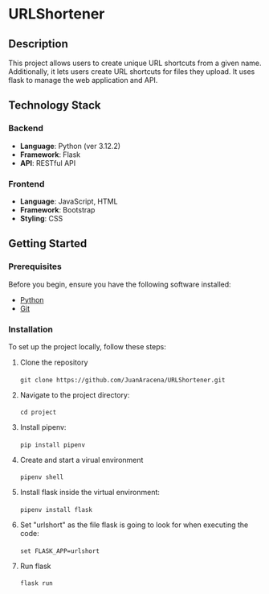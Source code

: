 ﻿# URLShortener

## Description
This project allows users to create unique URL shortcuts from a given name. Additionally, it lets users create URL shortcuts for files they upload. It uses flask to manage the web application and API.

## Technology Stack

### Backend
  - **Language**: Python (ver 3.12.2)
  - **Framework**: Flask
  - **API**: RESTful API

### Frontend
  - **Language**: JavaScript, HTML
  - **Framework**: Bootstrap
  - **Styling**: CSS

## Getting Started

### Prerequisites
Before you begin, ensure you have the following software installed:
  - [Python](https://www.python.org/downloads/)
  - [Git](https://git-scm.com/)

### Installation
To set up the project locally, follow these steps:
  1. Clone the repository
      ####
         git clone https://github.com/JuanAracena/URLShortener.git
  2. Navigate to the project directory:
     ####
         cd project
  3. Install pipenv:
     ####
         pip install pipenv
  5. Create and start a virual environment
     ####
         pipenv shell
  6. Install flask inside the virtual environment:
     ####
         pipenv install flask
  7. Set "urlshort" as the file flask is going to look for when executing the code:
     ####
         set FLASK_APP=urlshort
  8. Run flask
     ####
         flask run
